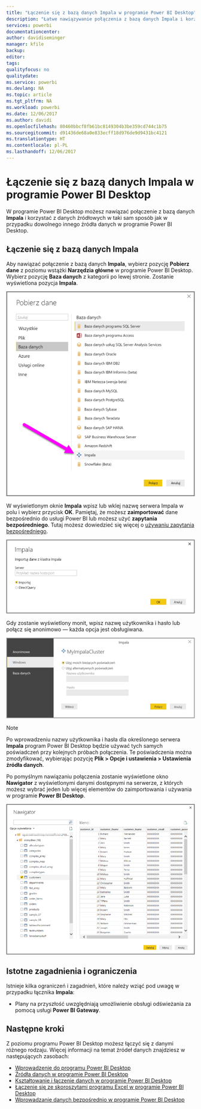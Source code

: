 ```yaml
---
title: "Łączenie się z bazą danych Impala w programie Power BI Desktop"
description: "Łatwe nawiązywanie połączenia z bazą danych Impala i korzystanie z niej w programie Power BI Desktop"
services: powerbi
documentationcenter: 
author: davidiseminger
manager: kfile
backup: 
editor: 
tags: 
qualityfocus: no
qualitydate: 
ms.service: powerbi
ms.devlang: NA
ms.topic: article
ms.tgt_pltfrm: NA
ms.workload: powerbi
ms.date: 12/06/2017
ms.author: davidi
ms.openlocfilehash: 80460bbcf8fb61bc8149304b3be359cd744c1b75
ms.sourcegitcommit: d91436de68a0e833ecff18d976de9d9431bc4121
ms.translationtype: HT
ms.contentlocale: pl-PL
ms.lasthandoff: 12/06/2017
---
```

# <a name="connect-to-an-impala-database-in-power-bi-desktop"></a>Łączenie się z bazą danych Impala w programie Power BI Desktop
W programie Power BI Desktop możesz nawiązać połączenie z bazą danych **Impala** i korzystać z danych źródłowych w taki sam sposób jak w przypadku dowolnego innego źródła danych w programie Power BI Desktop.

## <a name="connect-to-an-impala-database"></a>Łączenie się z bazą danych Impala
Aby nawiązać połączenie z bazą danych **Impala**, wybierz pozycję **Pobierz dane** z poziomu wstążki **Narzędzia główne** w programie Power BI Desktop. Wybierz pozycję **Baza danych** z kategorii po lewej stronie. Zostanie wyświetlona pozycja **Impala**.

![](media/desktop-connect-impala/connect_impala_2.png)

W wyświetlonym oknie **Impala** wpisz lub wklej nazwę serwera Impala w polu i wybierz przycisk **OK**. Pamiętaj, że możesz **zaimportować** dane bezpośrednio do usługi Power BI lub możesz użyć **zapytania bezpośredniego**. Tutaj możesz dowiedzieć się więcej o [używaniu zapytania bezpośredniego](desktop-use-directquery.md).

![](media/desktop-connect-impala/connect_impala_3a.png)

Gdy zostanie wyświetlony monit, wpisz nazwę użytkownika i hasło lub połącz się anonimowo — każda opcja jest obsługiwana.

![](media/desktop-connect-impala/connect_impala_4.png)

> [!NOTE]
> Po wprowadzeniu nazwy użytkownika i hasła dla określonego serwera **Impala** program Power BI Desktop będzie używać tych samych poświadczeń przy kolejnych próbach połączenia. Te poświadczenia można zmodyfikować, wybierając pozycję **Plik > Opcje i ustawienia > Ustawienia źródła danych**.
> 
> 

Po pomyślnym nawiązaniu połączenia zostanie wyświetlone okno **Nawigator** z wyświetlonymi danymi dostępnymi na serwerze, z których możesz wybrać jeden lub więcej elementów do zaimportowania i używania w programie **Power BI Desktop**.

![](media/desktop-connect-impala/connect_impala_5.png)

## <a name="considerations-and-limitations"></a>Istotne zagadnienia i ograniczenia
Istnieje kilka ograniczeń i zagadnień, które należy wziąć pod uwagę w przypadku łącznika **Impala**:

* Plany na przyszłość uwzględniają umożliwienie obsługi odświeżania za pomocą usługi **Power BI Gateway**.

## <a name="next-steps"></a>Następne kroki
Z poziomu programu Power BI Desktop możesz łączyć się z danymi różnego rodzaju. Więcej informacji na temat źródeł danych znajdziesz w następujących zasobach:

* [Wprowadzenie do programu Power BI Desktop](desktop-getting-started.md)
* [Źródła danych w programie Power BI Desktop](desktop-data-sources.md)
* [Kształtowanie i łączenie danych w programie Power BI Desktop](desktop-shape-and-combine-data.md)
* [Łączenie się ze skoroszytami programu Excel w programie Power BI Desktop](desktop-connect-excel.md)   
* [Wprowadzanie danych bezpośrednio w programie Power BI Desktop](desktop-enter-data-directly-into-desktop.md)   

